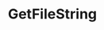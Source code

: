 ---
title: "GetFileString"
Icon: "abc"
weight: 3220000000000
description: "iimage content encoded as a string representing an image file"
draft: false
---